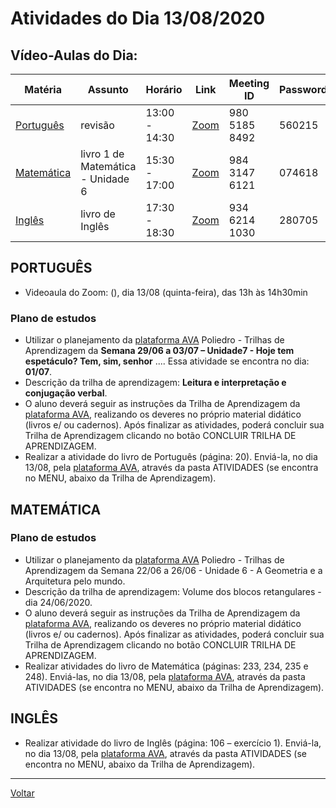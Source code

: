 # Atividades do Dia 13/08/2020

## Vídeo-Aulas do Dia:

| Matéria | Assunto |Horário | Link | Meeting ID | Password |
|---------|---------|--------|------|------------|----------|
| [Português](#português) | revisão | 13:00 - 14:30 | [Zoom](https://zoom.us/j/98051858492?pwd=Rkw0Q1RwMlYyNzdyZTVIaFNKNHp1Zz09) | 980 5185 8492 | 560215 |
| [Matemática](#matemática) | livro 1 de Matemática - Unidade 6 | 15:30 - 17:00 | [Zoom](https://zoom.us/j/98431476121?pwd=NFR0Wnl5YU80T0w3ODNhM1lOcWllUT09) | 984 3147 6121 | 074618 |
| [Inglês](#inglês) | livro de Inglês | 17:30 - 18:30 | [Zoom](https://zoom.us/j/93462141030?pwd=VENIejA3T05OaXV3K1oyMUV2dHdvdz09) | 934 6214 1030 | 280705 |


## PORTUGUÊS
* Videoaula do Zoom: (), dia 13/08 (quinta-feira), das 13h às 14h30min

### Plano de estudos

* Utilizar o planejamento da [plataforma AVA] Poliedro - Trilhas de Aprendizagem da **Semana 29/06 a 03/07 – Unidade7 - Hoje tem espetáculo? Tem, sim, senhor** .... Essa atividade se encontra no dia: **01/07**.
* Descrição da trilha de aprendizagem: **Leitura e interpretação e conjugação verbal**.
* O aluno deverá seguir as instruções da Trilha de Aprendizagem da [plataforma AVA], realizando os deveres no próprio material didático (livros e/ ou cadernos). Após finalizar as atividades, poderá concluir sua Trilha de Aprendizagem clicando no botão CONCLUIR TRILHA DE APRENDIZAGEM.
* Realizar a atividade do livro de Português (página: 20). Enviá-la, no dia 13/08, pela [plataforma AVA], através da pasta ATIVIDADES (se encontra no MENU, abaixo da Trilha de Aprendizagem).

## MATEMÁTICA

### Plano de estudos
* Utilizar o planejamento da [plataforma AVA] Poliedro - Trilhas de Aprendizagem da Semana 22/06 a 26/06 - Unidade 6 - A Geometria e a Arquitetura pelo mundo.
* Descrição da trilha de aprendizagem: Volume dos blocos retangulares - dia 24/06/2020.
* O aluno deverá seguir as instruções da Trilha de Aprendizagem da [plataforma AVA], realizando os deveres no próprio material didático (livros e/ ou cadernos). Após finalizar as atividades, poderá concluir sua Trilha de Aprendizagem clicando no botão CONCLUIR TRILHA DE APRENDIZAGEM.
* Realizar atividades do livro de Matemática (páginas: 233, 234, 235 e 248). Enviá-las, no dia 13/08, pela [plataforma AVA], através da pasta ATIVIDADES (se encontra no MENU, abaixo da Trilha de Aprendizagem).

## INGLÊS

* Realizar atividade do livro de Inglês (página: 106 – exercício 1). Enviá-la, no dia 13/08, pela [plataforma AVA], através da pasta ATIVIDADES (se encontra no MENU, abaixo da Trilha de Aprendizagem).

---
[Voltar](index.md)


[plataforma AVA]: https://poliedro-ava.azurewebsites.net
